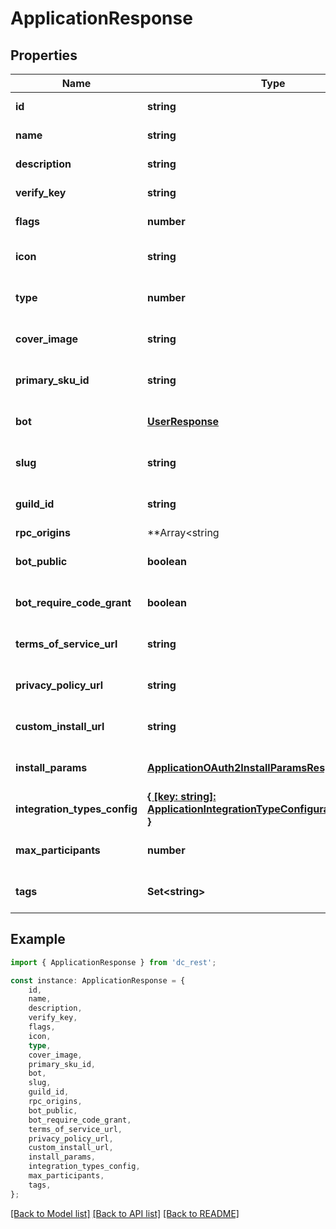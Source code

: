 # ApplicationResponse


## Properties

Name | Type | Description | Notes
------------ | ------------- | ------------- | -------------
**id** | **string** |  | [default to undefined]
**name** | **string** |  | [default to undefined]
**description** | **string** |  | [default to undefined]
**verify_key** | **string** |  | [default to undefined]
**flags** | **number** |  | [default to undefined]
**icon** | **string** |  | [optional] [default to undefined]
**type** | **number** |  | [optional] [default to undefined]
**cover_image** | **string** |  | [optional] [default to undefined]
**primary_sku_id** | **string** |  | [optional] [default to undefined]
**bot** | [**UserResponse**](UserResponse.md) |  | [optional] [default to undefined]
**slug** | **string** |  | [optional] [default to undefined]
**guild_id** | **string** |  | [optional] [default to undefined]
**rpc_origins** | **Array&lt;string | null&gt;** |  | [optional] [default to undefined]
**bot_public** | **boolean** |  | [optional] [default to undefined]
**bot_require_code_grant** | **boolean** |  | [optional] [default to undefined]
**terms_of_service_url** | **string** |  | [optional] [default to undefined]
**privacy_policy_url** | **string** |  | [optional] [default to undefined]
**custom_install_url** | **string** |  | [optional] [default to undefined]
**install_params** | [**ApplicationOAuth2InstallParamsResponse**](ApplicationOAuth2InstallParamsResponse.md) |  | [optional] [default to undefined]
**integration_types_config** | [**{ [key: string]: ApplicationIntegrationTypeConfigurationResponse; }**](ApplicationIntegrationTypeConfigurationResponse.md) |  | [optional] [default to undefined]
**max_participants** | **number** |  | [optional] [default to undefined]
**tags** | **Set&lt;string&gt;** |  | [optional] [default to undefined]

## Example

```typescript
import { ApplicationResponse } from 'dc_rest';

const instance: ApplicationResponse = {
    id,
    name,
    description,
    verify_key,
    flags,
    icon,
    type,
    cover_image,
    primary_sku_id,
    bot,
    slug,
    guild_id,
    rpc_origins,
    bot_public,
    bot_require_code_grant,
    terms_of_service_url,
    privacy_policy_url,
    custom_install_url,
    install_params,
    integration_types_config,
    max_participants,
    tags,
};
```

[[Back to Model list]](../README.md#documentation-for-models) [[Back to API list]](../README.md#documentation-for-api-endpoints) [[Back to README]](../README.md)
